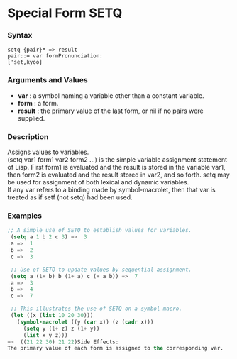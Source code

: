 <!-- Generated on 05/10/2020 by https://github.com/anto2oo/clhs-evolved -->

# Special Form SETQ

### Syntax
`setq {pair}* => result`  
`pair::= var formPronunciation:`  
`['set,kyoo]`  


### Arguments and Values
- **var** : a symbol naming a variable other than a constant variable.   
- **form** : a form.   
- **result** : the primary value of the last form, or nil if no pairs were supplied.   


### Description
Assigns values to variables.  
(setq var1 form1 var2 form2 ...) is the simple variable assignment statement of Lisp. First form1 is evaluated and the result is stored in the variable var1, then form2 is evaluated and the result stored in var2, and so forth. setq may be used for assignment of both lexical and dynamic variables.  
 If any var refers to a binding made by symbol-macrolet, then that var is treated as if setf (not setq) had been used.



### Examples
```lisp 
;; A simple use of SETQ to establish values for variables.
 (setq a 1 b 2 c 3) =>  3
 a =>  1
 b =>  2
 c =>  3

 ;; Use of SETQ to update values by sequential assignment.
 (setq a (1+ b) b (1+ a) c (+ a b)) =>  7
 a =>  3
 b =>  4
 c =>  7

 ;; This illustrates the use of SETQ on a symbol macro.
 (let ((x (list 10 20 30)))
   (symbol-macrolet ((y (car x)) (z (cadr x)))
     (setq y (1+ z) z (1+ y))
     (list x y z)))
=>  ((21 22 30) 21 22)Side Effects:
The primary value of each form is assigned to the corresponding var.
```
